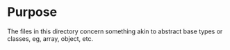 # Purpose
The files in this directory concern something akin to abstract base types or classes, eg, array, object, etc.
